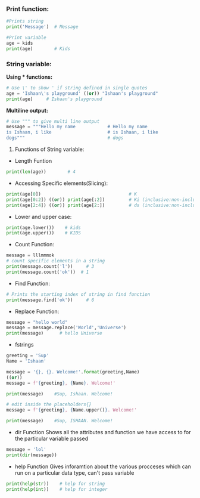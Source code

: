 ### Print function:
```python
#Prints string
print('Message')  # Message

#Print variable
age = kids
print(age)        # Kids
```

### String variable:
  **Using \* functions:**
  ```python
  # Use \' to show ' if string defined in single quotes
  age = 'Ishaan\'s playground' ((or)) "Ishaan's playground"
  print(age)     # Ishaan's playground
  ```

  **Multiline output:**
  ```python
  # Use """ to give multi line output
  message = """Hello my name            # Hello my name 
  is Ishaan, i like                     # is Ishaan, i like
  dogs"""                               # dogs
  ```
1) Functions of String variable:
- Length Funtion
```python
print(len(age))        # 4
```
- Accessing Specific elements(Slicing):
```python
print(age[0])                                 # K
print(age[0:2]) ((or)) print(age[:2])         # Ki (inclusive:non-inclusive)
print(age[2:4]) ((or)) print(age[2:])         # ds (inclusive:non-inclusive)
```
- Lower and upper case:
```python
print(age.lower())    # kids
print(age.upper())    # KIDS
```
- Count Function:
```python
message = lllmmmok
# count specific elements in a string
print(message.count('l'))     # 3
print(message.count('ok'))  # 1
```
- Find Function:
```python
# Prints the starting index of string in find function
print(message.find('ok'))     # 6
```
- Replace Function:
```python
message = "hello world"
message = message.replace('World','Universe')
print(message)      # hello Universe
```
- fstrings
```python
greeting = 'Sup'
Name = 'Ishaan'

message = '{}, {}. Welcome!'.format(greeting,Name)
((or))
message = f'{greeting}, {Name}. Welcome!'

print(message)    #Sup, Ishaan. Welcome!

# edit inside the placeholders{}
message = f'{greeting}, {Name.upper()}. Welcome!'

print(message)    #Sup, ISHAAN. Welcome!
```
- dir Function
Shows all the attributes and function we have access to for the particular variable passed
```python
message = 'lol'
print(dir(message))
```
- help Function
Gives inforamtion about the various procceses which can run on a particular data type, can't pass variable
```python
print(help(str))    # help for string 
print(help(int))    # help for integer
```

